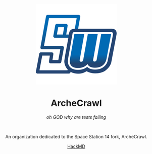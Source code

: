 <p align="center"><img src="https://raw.githubusercontent.com/StationWare/.github/main/profile/icon.svg" width="256px" /></p>

<h1 align="center">ArcheCrawl</h1>
<p align="center"><i>oh GOD why are tests failing</i></p><br>

<p align="center">An organization dedicated to the Space Station 14 fork, ArcheCrawl.</p>
<p align="center"><a href="https://hackmd.io/team/slimegirls-incorporated?">HackMD</a></span>
